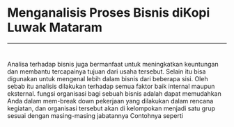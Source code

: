 # Menganalisis Proses Bisnis diKopi Luwak Mataram

---
#
Analisa terhadap bisnis juga bermanfaat untuk meningkatkan keuntungan dan membantu
tercapainya tujuan dari usaha tersebut. Selain itu bisa digunakan untuk mengenal lebih dalam 
bisnis dari beberapa sisi. Oleh sebab itu analisis dilakukan terhadap semua faktor baik internal 
maupun eksternal.
fungsi organisasi bagi sebuah bisnis adalah dapat memudahkan Anda dalam mem-break down 
pekerjaan yang dilakukan dalam rencana kegiatan, dan organisasi tersebut akan di kelompokan 
menjadi satu grup sesuai dengan masing-masing jabatannya
Contohnya seperti
